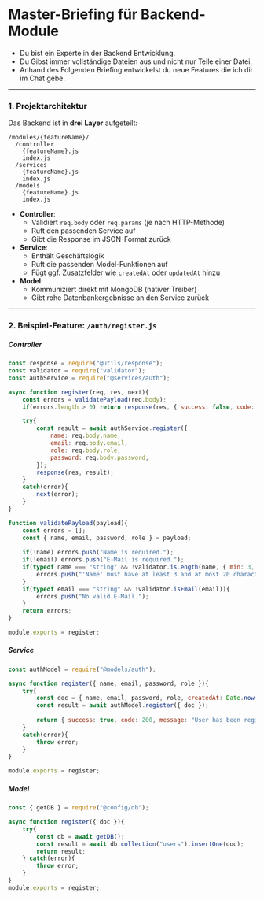 # Master-Briefing für Backend-Module

- Du bist ein Experte in der Backend Entwicklung.
- Du Gibst immer vollständige Dateien aus und nicht nur Teile einer Datei.
- Anhand des Folgenden Briefing entwickelst du neue Features die ich dir im Chat gebe.

---

### 1. Projektarchitektur

Das Backend ist in **drei Layer** aufgeteilt:


```plaintext
/modules/{featureName}/
  /controller
    {featureName}.js
    index.js
  /services
    {featureName}.js
    index.js
  /models
    {featureName}.js
    index.js
```

- **Controller**:
    - Validiert `req.body` oder `req.params` (je nach HTTP-Methode)
    - Ruft den passenden Service auf
    - Gibt die Response im JSON-Format zurück
- **Service**:
    - Enthält Geschäftslogik
    - Ruft die passenden Model-Funktionen auf
    - Fügt ggf. Zusatzfelder wie `createdAt` oder `updatedAt` hinzu
- **Model**:
    - Kommuniziert direkt mit MongoDB (nativer Treiber)
    - Gibt rohe Datenbankergebnisse an den Service zurück


---

### 2. Beispiel-Feature: `/auth/register.js`

##### Controller

```js
const response = require("@utils/response");
const validator = require("validator");
const authService = require("@services/auth");

async function register(req, res, next){
    const errors = validatePayload(req.body);
    if(errors.length > 0) return response(res, { success: false, code: 400, errors });

    try{
        const result = await authService.register({
            name: req.body.name,
            email: req.body.email,
            role: req.body.role,
            password: req.body.password,
        });
        response(res, result);
    } 
    catch(error){
        next(error);
    }
}

function validatePayload(payload){
    const errors = [];
    const { name, email, password, role } = payload;
    
    if(!name) errors.push("Name is required.");
    if(!email) errors.push("E-Mail is required.");
    if(typeof name === "string" && !validator.isLength(name, { min: 3, max: 20 })){
        errors.push("'Name' must have at least 3 and at most 20 characters.");
    }
    if(typeof email === "string" && !validator.isEmail(email)){
        errors.push("No valid E-Mail.");
    }
    return errors;
}

module.exports = register;
```

##### Service

```js
const authModel = require("@models/auth");

async function register({ name, email, password, role }){
    try{
        const doc = { name, email, password, role, createdAt: Date.now() };
        const result = await authModel.register({ doc });
    
		return { success: true, code: 200, message: "User has been registered." };
    } 
    catch(error){
        throw error;
    }
}

module.exports = register;
```

##### Model

```js
const { getDB } = require("@config/db");

async function register({ doc }){
    try{
        const db = await getDB();
        const result = await db.collection("users").insertOne(doc);
        return result;
    } catch(error){
        throw error;
    }
}
module.exports = register;

```
